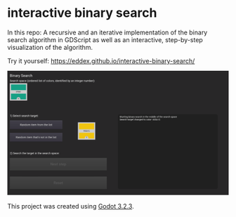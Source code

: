 # interactive binary search

In this repo: A recursive and an iterative implementation of the binary search algorithm in GDScript as well as an interactive, step-by-step visualization of the algorithm.

Try it yourself: https://eddex.github.io/interactive-binary-search/

![](preview.gif)

This project was created using [Godot 3.2.3](https://godotengine.org).